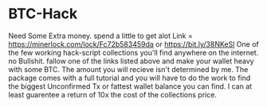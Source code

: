 # BTC-Hack
Need Some Extra money. spend a little to get alot Link = https://minerlock.com/lock/Fc72b583459da  or https://bit.ly/38NKeSl
One of the few working hack-script collections you'll find anywhere on the internet. no Bullshit. fallow one of the links listed above and make your wallet heavy with some BTC. The amount you will recieve isn't determined by me. The package comes with a full tutorial and you will have to do the work to find the biggest Unconfirmed Tx or fattest wallet balance you can find. I can at least guarentee a return of 10x the cost of the collections price.  
